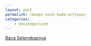 ```yaml
---
layout: post
permalink: /mimpi-naik-kuda-artinya/
categories:
    - Uncategorized
---
```


[Baca Selengkapnya](/10)